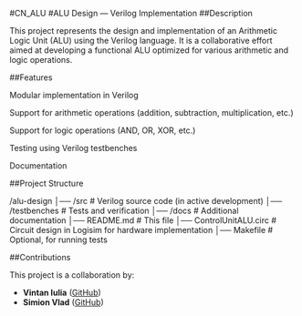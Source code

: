#CN_ALU
#ALU Design — Verilog Implementation
##Description

This project represents the design and implementation of an Arithmetic Logic Unit (ALU) using the Verilog language. It is a collaborative effort aimed at developing a functional ALU optimized for various arithmetic and logic operations.

##Features

Modular implementation in Verilog

Support for arithmetic operations (addition, subtraction, multiplication, etc.)

Support for logic operations (AND, OR, XOR, etc.)

Testing using Verilog testbenches

Documentation

##Project Structure

/alu-design
│── /src                 # Verilog source code (in active development)
│── /testbenches         # Tests and verification
│── /docs                # Additional documentation
│── README.md            # This file
│── ControlUnitALU.circ  # Circuit design in Logisim for hardware implementation
│── Makefile             # Optional, for running tests


##Contributions

This project is a collaboration by:
- **Vintan Iulia** ([GitHub](https://github.com/iuliavintan))
- **Simion Vlad** ([GitHub](https://github.com/swaggerMF))
